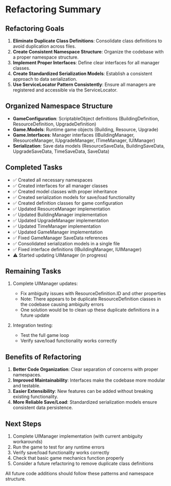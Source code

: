 # Refactoring Summary

## Refactoring Goals

1. **Eliminate Duplicate Class Definitions**: Consolidate class definitions to avoid duplication across files.
2. **Create Consistent Namespace Structure**: Organize the codebase with a proper namespace structure.
3. **Implement Proper Interfaces**: Define clear interfaces for all manager classes.
4. **Create Standardized Serialization Models**: Establish a consistent approach to data serialization.
5. **Use ServiceLocator Pattern Consistently**: Ensure all managers are registered and accessible via the ServiceLocator.

## Organized Namespace Structure

- **GameConfiguration**: ScriptableObject definitions (BuildingDefinition, ResourceDefinition, UpgradeDefinition)
- **Game.Models**: Runtime game objects (Building, Resource, Upgrade)
- **Game.Interfaces**: Manager interfaces (IBuildingManager, IResourceManager, IUpgradeManager, ITimeManager, IUIManager)
- **Serialization**: Save data models (ResourceSaveData, BuildingSaveData, UpgradeSaveData, TimeSaveData, SaveData)

## Completed Tasks

- ✅ Created all necessary namespaces
- ✅ Created interfaces for all manager classes
- ✅ Created model classes with proper inheritance
- ✅ Created serialization models for save/load functionality
- ✅ Created definition classes for game configuration
- ✅ Updated ResourceManager implementation
- ✅ Updated BuildingManager implementation
- ✅ Updated UpgradeManager implementation
- ✅ Updated TimeManager implementation
- ✅ Updated GameManager implementation
- ✅ Fixed GameManager SaveData references
- ✅ Consolidated serialization models in a single file
- ✅ Fixed interface definitions (IBuildingManager, IUIManager)
- ⚠️ Started updating UIManager (in progress)

## Remaining Tasks

1. Complete UIManager updates:
   - Fix ambiguity issues with ResourceDefinition.ID and other properties
   - Note: There appears to be duplicate ResourceDefinition classes in the codebase causing ambiguity errors
   - One solution would be to clean up these duplicate definitions in a future update

2. Integration testing:
   - Test the full game loop
   - Verify save/load functionality works correctly

## Benefits of Refactoring

1. **Better Code Organization**: Clear separation of concerns with proper namespaces.
2. **Improved Maintainability**: Interfaces make the codebase more modular and testable.
3. **Easier Extensibility**: New features can be added without breaking existing functionality.
4. **More Reliable Save/Load**: Standardized serialization models ensure consistent data persistence.

## Next Steps

1. Complete UIManager implementation (with current ambiguity workarounds)
2. Run the game to test for any runtime errors
3. Verify save/load functionality works correctly
4. Check that basic game mechanics function properly
5. Consider a future refactoring to remove duplicate class definitions

All future code additions should follow these patterns and namespace structure. 